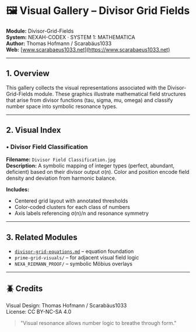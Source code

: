 # 🖼️ Visual Gallery – Divisor Grid Fields

**Module:** Divisor-Grid-Fields  
**System:** NEXAH-CODEX · SYSTEM 1: MATHEMATICA  
**Author:** Thomas Hofmann / Scarabäus1033  
**Web:** [www.scarabaeus1033.net](https://www.scarabaeus1033.net)

---

## 1. Overview

This gallery collects the visual representations associated with the Divisor-Grid-Fields module. These graphics illustrate mathematical field structures that arise from divisor functions (tau, sigma, mu, omega) and classify number space into symbolic resonance types.

---

## 2. Visual Index

### • Divisor Field Classification
**Filename:** `Divisor Field Classification.jpg`  
**Description:**
A symbolic mapping of integer types (perfect, abundant, deficient) based on their divisor output σ(n). Color and position encode field density and deviation from harmonic balance.

**Includes:**
- Centered grid layout with annotated thresholds  
- Color-coded clusters for each class of numbers  
- Axis labels referencing σ(n)/n and resonance symmetry

---

## 3. Related Modules

- [`divisor-grid-equations.md`](./divisor-grid-equations.md) – equation foundation
- `prime-grid-visuals/` – for adjacent visual field logic
- `NEXA_RIEMANN_PROOF/` – symbolic Möbius overlays

---

## 🪲 Credits

Visual Design: Thomas Hofmann / Scarabäus1033  
License: CC BY-NC-SA 4.0  

> "Visual resonance allows number logic to breathe through form."
